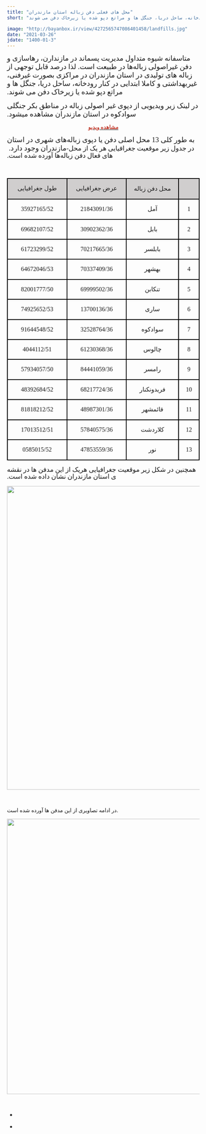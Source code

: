 ```yaml
---
title: "محل های فعلی دفن زباله استان مازندران"
short: "متاسفانه شیوه متداول مدیریت پسماند در مازندارن، رهاسازی و دفن غیراصولی زباله‌ها در طبیعت است. لذا درصد قابل توجهی از زباله ­های تولیدی در استان مازندران در مراکزی بصورت غیرفنی، غیربهداشتی و کاملا ابتدایی در کنار رودخانه، ساحل دریا، جنگل ­ها و مراتع دپو شده یا زیرخاک دفن می ­شوند."

image: "http://bayanbox.ir/view/4272565747086401458/landfills.jpg"
date: "2021-03-26"
jdate: "1400-01-3"
---
```


<div class="post">
<div class="body align"><div class="cnt">
<p><span lang="AR-SA" dir="RTL" style="font-size:14.0pt"><span style="font-family:&quot;B Nazanin&quot;">متاسفانه شیوه متداول مدیریت پسماند در مازندارن، رهاسازی و دفن غیراصولی زباله‌ها در طبیعت است. لذا درصد قابل توجهی از زباله ­های تولیدی در استان مازندران در مراکزی بصورت غیرفنی، غیربهداشتی و کاملا ابتدایی در کنار رودخانه، ساحل دریا، جنگل ­ها و مراتع دپو شده یا زیرخاک دفن می ­شوند.</span></span></p>
<p><span lang="AR-SA" dir="RTL" style="font-size:14.0pt"><span style="font-family:&quot;B Nazanin&quot;">در لینک زیر ویدیویی از دپوی غیر اصولی زباله در مناطق بکر جنگلی سوادکوه در استان مازندران مشاهده میشود. </span></span></p>
<p style="text-align: center;"><strong><a href="https://as1.cdn.asset.aparat.com/aparat-video/19c4e5f43d3b986f20ee835af6c56dde23477437-360p.mp4"><span style="color:#c0392b;">مشاهده ویدیو</span></a></strong></p>
<p><span lang="AR-SA" dir="RTL" style="font-size:14.0pt"><span style="font-family:&quot;B Nazanin&quot;">به طور کلی 13 محل اصلی دفن یا دپوی زباله‌های شهری در استان مازندران وجود دارد.&nbsp;</span></span><span lang="FA" dir="RTL" style="font-size:13.0pt"><span style="line-height:107%"><span style="font-family:&quot;B Nazanin&quot;">در جدول زیر موقعیت جغرافیایی هر یک از محل­ های فعال دفن زباله‌ها آورده شده است.</span></span></span></p>
<p><span lang="FA" dir="RTL" style="font-size:13.0pt"><span style="line-height:107%"><span style="font-family:&quot;B Nazanin&quot;">&nbsp;</span></span></span></p>
<table class="MsoTableGrid" dir="rtl" style="border-collapse:collapse; border:none" align="center"><tbody>
<tr>
<td valign="top" style="border-bottom:2px solid black; width:39px; padding:0cm 7px 0cm 7px; height:18px; background-color:#d0cece; border-top:2px solid black; border-right:2px solid black; border-left:2px solid black"><p align="center" dir="RTL" style="text-align:center">&nbsp;</p></td>
<td style="border-bottom:2px solid black; width:123px; padding:0cm 7px 0cm 7px; height:18px; background-color:#d0cece; border-top:2px solid black; border-right:none; border-left:2px solid black"><p align="center" dir="RTL" style="text-align:center"><span style="font-size:11pt"><span style="line-height:115%"><span style="direction:rtl"><span style="unicode-bidi:embed"><span style="font-family:Calibri,sans-serif"><span lang="FA" style="font-size:12.0pt"><span style="line-height:115%"><span style="font-family:&quot;B Nazanin&quot;">محل دفن زباله</span></span></span></span></span></span></span></span></p></td>
<td valign="top" style="border-bottom:2px solid black; width:142px; padding:0cm 7px 0cm 7px; height:18px; background-color:#d0cece; border-top:2px solid black; border-right:none; border-left:2px solid black"><p align="center" dir="RTL" style="text-align:center"><span style="font-size:11pt"><span style="line-height:115%"><span style="direction:rtl"><span style="unicode-bidi:embed"><span style="font-family:Calibri,sans-serif"><span lang="FA" style="font-size:12.0pt"><span style="line-height:115%"><span style="font-family:&quot;B Nazanin&quot;">عرض جغرافیایی</span></span></span></span></span></span></span></span></p></td>
<td valign="top" style="border-bottom:2px solid black; width:142px; padding:0cm 7px 0cm 7px; height:18px; background-color:#d0cece; border-top:2px solid black; border-right:none; border-left:2px solid black"><p align="center" dir="RTL" style="text-align:center"><span style="font-size:11pt"><span style="line-height:115%"><span style="direction:rtl"><span style="unicode-bidi:embed"><span style="font-family:Calibri,sans-serif"><span lang="FA" style="font-size:12.0pt"><span style="line-height:115%"><span style="font-family:&quot;B Nazanin&quot;">طول جغرافیایی</span></span></span></span></span></span></span></span></p></td>
</tr>
<tr>
<td valign="top" style="border-bottom:2px solid black; width:39px; padding:0cm 7px 0cm 7px; height:18px; border-top:none; border-right:2px solid black; border-left:2px solid black"><p align="center" dir="RTL" style="text-align:center"><span style="font-size:11pt"><span style="line-height:115%"><span style="direction:rtl"><span style="unicode-bidi:embed"><span style="font-family:Calibri,sans-serif"><span lang="FA" style="font-size:12.0pt"><span style="line-height:115%"><span style="font-family:&quot;B Nazanin&quot;">1</span></span></span></span></span></span></span></span></p></td>
<td style="border-bottom:2px solid black; width:123px; padding:0cm 7px 0cm 7px; height:18px; border-top:none; border-right:none; border-left:2px solid black"><p align="center" dir="RTL" style="text-align:center"><span style="font-size:11pt"><span style="line-height:115%"><span style="direction:rtl"><span style="unicode-bidi:embed"><span style="font-family:Calibri,sans-serif"><span lang="FA" style="font-size:12.0pt"><span style="line-height:115%"><span style="font-family:&quot;B Nazanin&quot;">آمل</span></span></span></span></span></span></span></span></p></td>
<td valign="top" style="border-bottom:2px solid black; width:142px; padding:0cm 7px 0cm 7px; height:18px; border-top:none; border-right:none; border-left:2px solid black"><p align="center" dir="RTL" style="text-align:center"><span style="font-size:11pt"><span style="line-height:115%"><span style="direction:rtl"><span style="unicode-bidi:embed"><span style="font-family:Calibri,sans-serif"><span lang="FA" style="font-size:12.0pt"><span style="line-height:115%"><span style="font-family:&quot;B Nazanin&quot;">21843091/36</span></span></span></span></span></span></span></span></p></td>
<td valign="top" style="border-bottom:2px solid black; width:142px; padding:0cm 7px 0cm 7px; height:18px; border-top:none; border-right:none; border-left:2px solid black"><p align="center" dir="RTL" style="text-align:center"><span style="font-size:11pt"><span style="line-height:115%"><span style="direction:rtl"><span style="unicode-bidi:embed"><span style="font-family:Calibri,sans-serif"><span lang="FA" style="font-size:12.0pt"><span style="line-height:115%"><span style="font-family:&quot;B Nazanin&quot;">35927165/52</span></span></span></span></span></span></span></span></p></td>
</tr>
<tr>
<td valign="top" style="border-bottom:2px solid black; width:39px; padding:0cm 7px 0cm 7px; height:18px; border-top:none; border-right:2px solid black; border-left:2px solid black"><p align="center" dir="RTL" style="text-align:center"><span style="font-size:11pt"><span style="line-height:115%"><span style="direction:rtl"><span style="unicode-bidi:embed"><span style="font-family:Calibri,sans-serif"><span lang="FA" style="font-size:12.0pt"><span style="line-height:115%"><span style="font-family:&quot;B Nazanin&quot;">2</span></span></span></span></span></span></span></span></p></td>
<td style="border-bottom:2px solid black; width:123px; padding:0cm 7px 0cm 7px; height:18px; border-top:none; border-right:none; border-left:2px solid black"><p align="center" dir="RTL" style="text-align:center"><span style="font-size:11pt"><span style="line-height:115%"><span style="direction:rtl"><span style="unicode-bidi:embed"><span style="font-family:Calibri,sans-serif"><span lang="FA" style="font-size:12.0pt"><span style="line-height:115%"><span style="font-family:&quot;B Nazanin&quot;">بابل</span></span></span></span></span></span></span></span></p></td>
<td valign="top" style="border-bottom:2px solid black; width:142px; padding:0cm 7px 0cm 7px; height:18px; border-top:none; border-right:none; border-left:2px solid black"><p align="center" dir="RTL" style="text-align:center"><span style="font-size:11pt"><span style="line-height:115%"><span style="direction:rtl"><span style="unicode-bidi:embed"><span style="font-family:Calibri,sans-serif"><span lang="FA" style="font-size:12.0pt"><span style="line-height:115%"><span style="font-family:&quot;B Nazanin&quot;">30902362/36</span></span></span></span></span></span></span></span></p></td>
<td valign="top" style="border-bottom:2px solid black; width:142px; padding:0cm 7px 0cm 7px; height:18px; border-top:none; border-right:none; border-left:2px solid black"><p align="center" dir="RTL" style="text-align:center"><span style="font-size:11pt"><span style="line-height:115%"><span style="direction:rtl"><span style="unicode-bidi:embed"><span style="font-family:Calibri,sans-serif"><span lang="FA" style="font-size:12.0pt"><span style="line-height:115%"><span style="font-family:&quot;B Nazanin&quot;">69682107/52</span></span></span></span></span></span></span></span></p></td>
</tr>
<tr>
<td valign="top" style="border-bottom:2px solid black; width:39px; padding:0cm 7px 0cm 7px; height:18px; border-top:none; border-right:2px solid black; border-left:2px solid black"><p align="center" dir="RTL" style="text-align:center"><span style="font-size:11pt"><span style="line-height:115%"><span style="direction:rtl"><span style="unicode-bidi:embed"><span style="font-family:Calibri,sans-serif"><span lang="FA" style="font-size:12.0pt"><span style="line-height:115%"><span style="font-family:&quot;B Nazanin&quot;">3</span></span></span></span></span></span></span></span></p></td>
<td style="border-bottom:2px solid black; width:123px; padding:0cm 7px 0cm 7px; height:18px; border-top:none; border-right:none; border-left:2px solid black"><p align="center" dir="RTL" style="text-align:center"><span style="font-size:11pt"><span style="line-height:115%"><span style="direction:rtl"><span style="unicode-bidi:embed"><span style="font-family:Calibri,sans-serif"><span lang="FA" style="font-size:12.0pt"><span style="line-height:115%"><span style="font-family:&quot;B Nazanin&quot;">بابلسر</span></span></span></span></span></span></span></span></p></td>
<td style="border-bottom:2px solid black; width:142px; padding:0cm 7px 0cm 7px; height:18px; border-top:none; border-right:none; border-left:2px solid black"><p align="center" dir="RTL" style="text-align:center"><span style="font-size:11pt"><span style="line-height:115%"><span style="direction:rtl"><span style="unicode-bidi:embed"><span style="font-family:Calibri,sans-serif"><span lang="FA" style="font-size:12.0pt"><span style="line-height:115%"><span style="font-family:&quot;B Nazanin&quot;">70217665/36</span></span></span></span></span></span></span></span></p></td>
<td style="border-bottom:2px solid black; width:142px; padding:0cm 7px 0cm 7px; height:18px; border-top:none; border-right:none; border-left:2px solid black"><p align="center" dir="RTL" style="text-align:center"><span style="font-size:11pt"><span style="line-height:115%"><span style="direction:rtl"><span style="unicode-bidi:embed"><span style="font-family:Calibri,sans-serif"><span lang="FA" style="font-size:12.0pt"><span style="line-height:115%"><span style="font-family:&quot;B Nazanin&quot;">61723299/52</span></span></span></span></span></span></span></span></p></td>
</tr>
<tr>
<td valign="top" style="border-bottom:2px solid black; width:39px; padding:0cm 7px 0cm 7px; height:18px; border-top:none; border-right:2px solid black; border-left:2px solid black"><p align="center" dir="RTL" style="text-align:center"><span style="font-size:11pt"><span style="line-height:115%"><span style="direction:rtl"><span style="unicode-bidi:embed"><span style="font-family:Calibri,sans-serif"><span lang="FA" style="font-size:12.0pt"><span style="line-height:115%"><span style="font-family:&quot;B Nazanin&quot;">4</span></span></span></span></span></span></span></span></p></td>
<td style="border-bottom:2px solid black; width:123px; padding:0cm 7px 0cm 7px; height:18px; border-top:none; border-right:none; border-left:2px solid black"><p align="center" dir="RTL" style="text-align:center"><span style="font-size:11pt"><span style="line-height:115%"><span style="direction:rtl"><span style="unicode-bidi:embed"><span style="font-family:Calibri,sans-serif"><span lang="FA" style="font-size:12.0pt"><span style="line-height:115%"><span style="font-family:&quot;B Nazanin&quot;">بهشهر</span></span></span></span></span></span></span></span></p></td>
<td valign="top" style="border-bottom:2px solid black; width:142px; padding:0cm 7px 0cm 7px; height:18px; border-top:none; border-right:none; border-left:2px solid black"><p align="center" dir="RTL" style="text-align:center"><span style="font-size:11pt"><span style="line-height:115%"><span style="direction:rtl"><span style="unicode-bidi:embed"><span style="font-family:Calibri,sans-serif"><span lang="FA" style="font-size:12.0pt"><span style="line-height:115%"><span style="font-family:&quot;B Nazanin&quot;">70337409/36</span></span></span></span></span></span></span></span></p></td>
<td valign="top" style="border-bottom:2px solid black; width:142px; padding:0cm 7px 0cm 7px; height:18px; border-top:none; border-right:none; border-left:2px solid black"><p align="center" dir="RTL" style="text-align:center"><span style="font-size:11pt"><span style="line-height:115%"><span style="direction:rtl"><span style="unicode-bidi:embed"><span style="font-family:Calibri,sans-serif"><span lang="FA" style="font-size:12.0pt"><span style="line-height:115%"><span style="font-family:&quot;B Nazanin&quot;">64672046/53</span></span></span></span></span></span></span></span></p></td>
</tr>
<tr>
<td valign="top" style="border-bottom:2px solid black; width:39px; padding:0cm 7px 0cm 7px; height:18px; border-top:none; border-right:2px solid black; border-left:2px solid black"><p align="center" dir="RTL" style="text-align:center"><span style="font-size:11pt"><span style="line-height:115%"><span style="direction:rtl"><span style="unicode-bidi:embed"><span style="font-family:Calibri,sans-serif"><span lang="FA" style="font-size:12.0pt"><span style="line-height:115%"><span style="font-family:&quot;B Nazanin&quot;">5</span></span></span></span></span></span></span></span></p></td>
<td style="border-bottom:2px solid black; width:123px; padding:0cm 7px 0cm 7px; height:18px; border-top:none; border-right:none; border-left:2px solid black"><p align="center" dir="RTL" style="text-align:center"><span style="font-size:11pt"><span style="line-height:115%"><span style="direction:rtl"><span style="unicode-bidi:embed"><span style="font-family:Calibri,sans-serif"><span lang="FA" style="font-size:12.0pt"><span style="line-height:115%"><span style="font-family:&quot;B Nazanin&quot;">تنکابن</span></span></span></span></span></span></span></span></p></td>
<td valign="top" style="border-bottom:2px solid black; width:142px; padding:0cm 7px 0cm 7px; height:18px; border-top:none; border-right:none; border-left:2px solid black"><p align="center" dir="RTL" style="text-align:center"><span style="font-size:11pt"><span style="line-height:115%"><span style="direction:rtl"><span style="unicode-bidi:embed"><span style="font-family:Calibri,sans-serif"><span lang="FA" style="font-size:12.0pt"><span style="line-height:115%"><span style="font-family:&quot;B Nazanin&quot;">69999502/36</span></span></span></span></span></span></span></span></p></td>
<td valign="top" style="border-bottom:2px solid black; width:142px; padding:0cm 7px 0cm 7px; height:18px; border-top:none; border-right:none; border-left:2px solid black"><p align="center" dir="RTL" style="text-align:center"><span style="font-size:11pt"><span style="line-height:115%"><span style="direction:rtl"><span style="unicode-bidi:embed"><span style="font-family:Calibri,sans-serif"><span lang="FA" style="font-size:12.0pt"><span style="line-height:115%"><span style="font-family:&quot;B Nazanin&quot;">82001777/50</span></span></span></span></span></span></span></span></p></td>
</tr>
<tr>
<td valign="top" style="border-bottom:2px solid black; width:39px; padding:0cm 7px 0cm 7px; height:18px; border-top:none; border-right:2px solid black; border-left:2px solid black"><p align="center" dir="RTL" style="text-align:center"><span style="font-size:11pt"><span style="line-height:115%"><span style="direction:rtl"><span style="unicode-bidi:embed"><span style="font-family:Calibri,sans-serif"><span lang="FA" style="font-size:12.0pt"><span style="line-height:115%"><span style="font-family:&quot;B Nazanin&quot;">6</span></span></span></span></span></span></span></span></p></td>
<td style="border-bottom:2px solid black; width:123px; padding:0cm 7px 0cm 7px; height:18px; border-top:none; border-right:none; border-left:2px solid black"><p align="center" dir="RTL" style="text-align:center"><span style="font-size:11pt"><span style="line-height:115%"><span style="direction:rtl"><span style="unicode-bidi:embed"><span style="font-family:Calibri,sans-serif"><span lang="FA" style="font-size:12.0pt"><span style="line-height:115%"><span style="font-family:&quot;B Nazanin&quot;">ساری</span></span></span></span></span></span></span></span></p></td>
<td valign="top" style="border-bottom:2px solid black; width:142px; padding:0cm 7px 0cm 7px; height:18px; border-top:none; border-right:none; border-left:2px solid black"><p align="center" dir="RTL" style="text-align:center"><span style="font-size:11pt"><span style="line-height:115%"><span style="direction:rtl"><span style="unicode-bidi:embed"><span style="font-family:Calibri,sans-serif"><span lang="FA" style="font-size:12.0pt"><span style="line-height:115%"><span style="font-family:&quot;B Nazanin&quot;">13700136/36</span></span></span></span></span></span></span></span></p></td>
<td valign="top" style="border-bottom:2px solid black; width:142px; padding:0cm 7px 0cm 7px; height:18px; border-top:none; border-right:none; border-left:2px solid black"><p align="center" dir="RTL" style="text-align:center"><span style="font-size:11pt"><span style="line-height:115%"><span style="direction:rtl"><span style="unicode-bidi:embed"><span style="font-family:Calibri,sans-serif"><span lang="FA" style="font-size:12.0pt"><span style="line-height:115%"><span style="font-family:&quot;B Nazanin&quot;">74925652/53</span></span></span></span></span></span></span></span></p></td>
</tr>
<tr>
<td valign="top" style="border-bottom:2px solid black; width:39px; padding:0cm 7px 0cm 7px; height:18px; border-top:none; border-right:2px solid black; border-left:2px solid black"><p align="center" dir="RTL" style="text-align:center"><span style="font-size:11pt"><span style="line-height:115%"><span style="direction:rtl"><span style="unicode-bidi:embed"><span style="font-family:Calibri,sans-serif"><span lang="FA" style="font-size:12.0pt"><span style="line-height:115%"><span style="font-family:&quot;B Nazanin&quot;">7</span></span></span></span></span></span></span></span></p></td>
<td style="border-bottom:2px solid black; width:123px; padding:0cm 7px 0cm 7px; height:18px; border-top:none; border-right:none; border-left:2px solid black"><p align="center" dir="RTL" style="text-align:center"><span style="font-size:11pt"><span style="line-height:115%"><span style="direction:rtl"><span style="unicode-bidi:embed"><span style="font-family:Calibri,sans-serif"><span lang="FA" style="font-size:12.0pt"><span style="line-height:115%"><span style="font-family:&quot;B Nazanin&quot;">سوادکوه</span></span></span></span></span></span></span></span></p></td>
<td valign="top" style="border-bottom:2px solid black; width:142px; padding:0cm 7px 0cm 7px; height:18px; border-top:none; border-right:none; border-left:2px solid black"><p align="center" dir="RTL" style="text-align:center"><span style="font-size:11pt"><span style="line-height:115%"><span style="direction:rtl"><span style="unicode-bidi:embed"><span style="font-family:Calibri,sans-serif"><span lang="FA" style="font-size:12.0pt"><span style="line-height:115%"><span style="font-family:&quot;B Nazanin&quot;">32528764/36</span></span></span></span></span></span></span></span></p></td>
<td valign="top" style="border-bottom:2px solid black; width:142px; padding:0cm 7px 0cm 7px; height:18px; border-top:none; border-right:none; border-left:2px solid black"><p align="center" dir="RTL" style="text-align:center"><span style="font-size:11pt"><span style="line-height:115%"><span style="direction:rtl"><span style="unicode-bidi:embed"><span style="font-family:Calibri,sans-serif"><span lang="FA" style="font-size:12.0pt"><span style="line-height:115%"><span style="font-family:&quot;B Nazanin&quot;">91644548/52</span></span></span></span></span></span></span></span></p></td>
</tr>
<tr>
<td valign="top" style="border-bottom:2px solid black; width:39px; padding:0cm 7px 0cm 7px; height:18px; border-top:none; border-right:2px solid black; border-left:2px solid black"><p align="center" dir="RTL" style="text-align:center"><span style="font-size:11pt"><span style="line-height:115%"><span style="direction:rtl"><span style="unicode-bidi:embed"><span style="font-family:Calibri,sans-serif"><span lang="FA" style="font-size:12.0pt"><span style="line-height:115%"><span style="font-family:&quot;B Nazanin&quot;">8</span></span></span></span></span></span></span></span></p></td>
<td style="border-bottom:2px solid black; width:123px; padding:0cm 7px 0cm 7px; height:18px; border-top:none; border-right:none; border-left:2px solid black"><p align="center" dir="RTL" style="text-align:center"><span style="font-size:11pt"><span style="line-height:115%"><span style="direction:rtl"><span style="unicode-bidi:embed"><span style="font-family:Calibri,sans-serif"><span lang="FA" style="font-size:12.0pt"><span style="line-height:115%"><span style="font-family:&quot;B Nazanin&quot;">چالوس</span></span></span></span></span></span></span></span></p></td>
<td valign="top" style="border-bottom:2px solid black; width:142px; padding:0cm 7px 0cm 7px; height:18px; border-top:none; border-right:none; border-left:2px solid black"><p align="center" dir="RTL" style="text-align:center"><span style="font-size:11pt"><span style="line-height:115%"><span style="direction:rtl"><span style="unicode-bidi:embed"><span style="font-family:Calibri,sans-serif"><span lang="FA" style="font-size:12.0pt"><span style="line-height:115%"><span style="font-family:&quot;B Nazanin&quot;">61230368/36</span></span></span></span></span></span></span></span></p></td>
<td valign="top" style="border-bottom:2px solid black; width:142px; padding:0cm 7px 0cm 7px; height:18px; border-top:none; border-right:none; border-left:2px solid black"><p align="center" dir="RTL" style="text-align:center"><span style="font-size:11pt"><span style="line-height:115%"><span style="direction:rtl"><span style="unicode-bidi:embed"><span style="font-family:Calibri,sans-serif"><span lang="FA" style="font-size:12.0pt"><span style="line-height:115%"><span style="font-family:&quot;B Nazanin&quot;">4044112/51</span></span></span></span></span></span></span></span></p></td>
</tr>
<tr>
<td valign="top" style="border-bottom:2px solid black; width:39px; padding:0cm 7px 0cm 7px; height:18px; border-top:none; border-right:2px solid black; border-left:2px solid black"><p align="center" dir="RTL" style="text-align:center"><span style="font-size:11pt"><span style="line-height:115%"><span style="direction:rtl"><span style="unicode-bidi:embed"><span style="font-family:Calibri,sans-serif"><span lang="FA" style="font-size:12.0pt"><span style="line-height:115%"><span style="font-family:&quot;B Nazanin&quot;">9</span></span></span></span></span></span></span></span></p></td>
<td style="border-bottom:2px solid black; width:123px; padding:0cm 7px 0cm 7px; height:18px; border-top:none; border-right:none; border-left:2px solid black"><p align="center" dir="RTL" style="text-align:center"><span style="font-size:11pt"><span style="line-height:115%"><span style="direction:rtl"><span style="unicode-bidi:embed"><span style="font-family:Calibri,sans-serif"><span lang="FA" style="font-size:12.0pt"><span style="line-height:115%"><span style="font-family:&quot;B Nazanin&quot;">رامسر</span></span></span></span></span></span></span></span></p></td>
<td valign="top" style="border-bottom:2px solid black; width:142px; padding:0cm 7px 0cm 7px; height:18px; border-top:none; border-right:none; border-left:2px solid black"><p align="center" dir="RTL" style="text-align:center"><span style="font-size:11pt"><span style="line-height:115%"><span style="direction:rtl"><span style="unicode-bidi:embed"><span style="font-family:Calibri,sans-serif"><span lang="FA" style="font-size:12.0pt"><span style="line-height:115%"><span style="font-family:&quot;B Nazanin&quot;">84441059/36</span></span></span></span></span></span></span></span></p></td>
<td valign="top" style="border-bottom:2px solid black; width:142px; padding:0cm 7px 0cm 7px; height:18px; border-top:none; border-right:none; border-left:2px solid black"><p align="center" dir="RTL" style="text-align:center"><span style="font-size:11pt"><span style="line-height:115%"><span style="direction:rtl"><span style="unicode-bidi:embed"><span style="font-family:Calibri,sans-serif"><span lang="FA" style="font-size:12.0pt"><span style="line-height:115%"><span style="font-family:&quot;B Nazanin&quot;">57934057/50</span></span></span></span></span></span></span></span></p></td>
</tr>
<tr>
<td valign="top" style="border-bottom:2px solid black; width:39px; padding:0cm 7px 0cm 7px; height:18px; border-top:none; border-right:2px solid black; border-left:2px solid black"><p align="center" dir="RTL" style="text-align:center"><span style="font-size:11pt"><span style="line-height:115%"><span style="direction:rtl"><span style="unicode-bidi:embed"><span style="font-family:Calibri,sans-serif"><span lang="FA" style="font-size:12.0pt"><span style="line-height:115%"><span style="font-family:&quot;B Nazanin&quot;">10</span></span></span></span></span></span></span></span></p></td>
<td style="border-bottom:2px solid black; width:123px; padding:0cm 7px 0cm 7px; height:18px; border-top:none; border-right:none; border-left:2px solid black"><p align="center" dir="RTL" style="text-align:center"><span style="font-size:11pt"><span style="line-height:115%"><span style="direction:rtl"><span style="unicode-bidi:embed"><span style="font-family:Calibri,sans-serif"><span lang="FA" style="font-size:12.0pt"><span style="line-height:115%"><span style="font-family:&quot;B Nazanin&quot;">فریدونکنار</span></span></span></span></span></span></span></span></p></td>
<td style="border-bottom:2px solid black; width:142px; padding:0cm 7px 0cm 7px; height:18px; border-top:none; border-right:none; border-left:2px solid black"><p align="center" dir="RTL" style="text-align:center"><span style="font-size:11pt"><span style="line-height:115%"><span style="direction:rtl"><span style="unicode-bidi:embed"><span style="font-family:Calibri,sans-serif"><span lang="FA" style="font-size:12.0pt"><span style="line-height:115%"><span style="font-family:&quot;B Nazanin&quot;">68217724/36</span></span></span></span></span></span></span></span></p></td>
<td style="border-bottom:2px solid black; width:142px; padding:0cm 7px 0cm 7px; height:18px; border-top:none; border-right:none; border-left:2px solid black"><p align="center" dir="RTL" style="text-align:center"><span style="font-size:11pt"><span style="line-height:115%"><span style="direction:rtl"><span style="unicode-bidi:embed"><span style="font-family:Calibri,sans-serif"><span lang="FA" style="font-size:12.0pt"><span style="line-height:115%"><span style="font-family:&quot;B Nazanin&quot;">48392684/52</span></span></span></span></span></span></span></span></p></td>
</tr>
<tr>
<td valign="top" style="border-bottom:2px solid black; width:39px; padding:0cm 7px 0cm 7px; height:18px; border-top:none; border-right:2px solid black; border-left:2px solid black"><p align="center" dir="RTL" style="text-align:center"><span style="font-size:11pt"><span style="line-height:115%"><span style="direction:rtl"><span style="unicode-bidi:embed"><span style="font-family:Calibri,sans-serif"><span lang="FA" style="font-size:12.0pt"><span style="line-height:115%"><span style="font-family:&quot;B Nazanin&quot;">11</span></span></span></span></span></span></span></span></p></td>
<td style="border-bottom:2px solid black; width:123px; padding:0cm 7px 0cm 7px; height:18px; border-top:none; border-right:none; border-left:2px solid black"><p align="center" dir="RTL" style="text-align:center"><span style="font-size:11pt"><span style="line-height:115%"><span style="direction:rtl"><span style="unicode-bidi:embed"><span style="font-family:Calibri,sans-serif"><span lang="FA" style="font-size:12.0pt"><span style="line-height:115%"><span style="font-family:&quot;B Nazanin&quot;">قائمشهر</span></span></span></span></span></span></span></span></p></td>
<td style="border-bottom:2px solid black; width:142px; padding:0cm 7px 0cm 7px; height:18px; border-top:none; border-right:none; border-left:2px solid black"><p align="center" dir="RTL" style="text-align:center"><span style="font-size:11pt"><span style="line-height:115%"><span style="direction:rtl"><span style="unicode-bidi:embed"><span style="font-family:Calibri,sans-serif"><span lang="FA" style="font-size:12.0pt"><span style="line-height:115%"><span style="font-family:&quot;B Nazanin&quot;">48987301/36</span></span></span></span></span></span></span></span></p></td>
<td style="border-bottom:2px solid black; width:142px; padding:0cm 7px 0cm 7px; height:18px; border-top:none; border-right:none; border-left:2px solid black"><p align="center" dir="RTL" style="text-align:center"><span style="font-size:11pt"><span style="line-height:115%"><span style="direction:rtl"><span style="unicode-bidi:embed"><span style="font-family:Calibri,sans-serif"><span lang="FA" style="font-size:12.0pt"><span style="line-height:115%"><span style="font-family:&quot;B Nazanin&quot;">81818212/52</span></span></span></span></span></span></span></span></p></td>
</tr>
<tr>
<td valign="top" style="border-bottom:2px solid black; width:39px; padding:0cm 7px 0cm 7px; height:18px; border-top:none; border-right:2px solid black; border-left:2px solid black"><p align="center" dir="RTL" style="text-align:center"><span style="font-size:11pt"><span style="line-height:115%"><span style="direction:rtl"><span style="unicode-bidi:embed"><span style="font-family:Calibri,sans-serif"><span lang="FA" style="font-size:12.0pt"><span style="line-height:115%"><span style="font-family:&quot;B Nazanin&quot;">12</span></span></span></span></span></span></span></span></p></td>
<td style="border-bottom:2px solid black; width:123px; padding:0cm 7px 0cm 7px; height:18px; border-top:none; border-right:none; border-left:2px solid black"><p align="center" dir="RTL" style="text-align:center"><span style="font-size:11pt"><span style="line-height:115%"><span style="direction:rtl"><span style="unicode-bidi:embed"><span style="font-family:Calibri,sans-serif"><span lang="FA" style="font-size:12.0pt"><span style="line-height:115%"><span style="font-family:&quot;B Nazanin&quot;">کلاردشت</span></span></span></span></span></span></span></span></p></td>
<td valign="top" style="border-bottom:2px solid black; width:142px; padding:0cm 7px 0cm 7px; height:18px; border-top:none; border-right:none; border-left:2px solid black"><p align="center" dir="RTL" style="text-align:center"><span style="font-size:11pt"><span style="line-height:115%"><span style="direction:rtl"><span style="unicode-bidi:embed"><span style="font-family:Calibri,sans-serif"><span lang="FA" style="font-size:12.0pt"><span style="line-height:115%"><span style="font-family:&quot;B Nazanin&quot;">57840575/36</span></span></span></span></span></span></span></span></p></td>
<td valign="top" style="border-bottom:2px solid black; width:142px; padding:0cm 7px 0cm 7px; height:18px; border-top:none; border-right:none; border-left:2px solid black"><p align="center" dir="RTL" style="text-align:center"><span style="font-size:11pt"><span style="line-height:115%"><span style="direction:rtl"><span style="unicode-bidi:embed"><span style="font-family:Calibri,sans-serif"><span lang="FA" style="font-size:12.0pt"><span style="line-height:115%"><span style="font-family:&quot;B Nazanin&quot;">17013512/51</span></span></span></span></span></span></span></span></p></td>
</tr>
<tr>
<td valign="top" style="border-bottom:2px solid black; width:39px; padding:0cm 7px 0cm 7px; height:18px; border-top:none; border-right:2px solid black; border-left:2px solid black"><p align="center" dir="RTL" style="text-align:center"><span style="font-size:11pt"><span style="line-height:115%"><span style="direction:rtl"><span style="unicode-bidi:embed"><span style="font-family:Calibri,sans-serif"><span lang="FA" style="font-size:12.0pt"><span style="line-height:115%"><span style="font-family:&quot;B Nazanin&quot;">13</span></span></span></span></span></span></span></span></p></td>
<td style="border-bottom:2px solid black; width:123px; padding:0cm 7px 0cm 7px; height:18px; border-top:none; border-right:none; border-left:2px solid black"><p align="center" dir="RTL" style="text-align:center"><span style="font-size:11pt"><span style="line-height:115%"><span style="direction:rtl"><span style="unicode-bidi:embed"><span style="font-family:Calibri,sans-serif"><span lang="FA" style="font-size:12.0pt"><span style="line-height:115%"><span style="font-family:&quot;B Nazanin&quot;">نور</span></span></span></span></span></span></span></span></p></td>
<td valign="top" style="border-bottom:2px solid black; width:142px; padding:0cm 7px 0cm 7px; height:18px; border-top:none; border-right:none; border-left:2px solid black"><p align="center" dir="RTL" style="text-align:center"><span style="font-size:11pt"><span style="line-height:115%"><span style="direction:rtl"><span style="unicode-bidi:embed"><span style="font-family:Calibri,sans-serif"><span lang="FA" style="font-size:12.0pt"><span style="line-height:115%"><span style="font-family:&quot;B Nazanin&quot;">47853559/36</span></span></span></span></span></span></span></span></p></td>
<td valign="top" style="border-bottom:2px solid black; width:142px; padding:0cm 7px 0cm 7px; height:18px; border-top:none; border-right:none; border-left:2px solid black"><p align="center" dir="RTL" style="text-align:center"><span style="font-size:11pt"><span style="line-height:115%"><span style="direction:rtl"><span style="unicode-bidi:embed"><span style="font-family:Calibri,sans-serif"><span lang="FA" style="font-size:12.0pt"><span style="line-height:115%"><span style="font-family:&quot;B Nazanin&quot;">0585015/52</span></span></span></span></span></span></span></span></p></td>
</tr>
</tbody></table>
<p></p>
<p><span lang="FA" dir="RTL" style="font-size:13.0pt"><span style="line-height:107%"><span style="font-family:&quot;B Nazanin&quot;">همچنین در شکل زیر&nbsp;موقعیت جغرافیایی هریک از این مدفن ها در نقشه ­ی استان مازندران نشان داده شده است.</span></span></span></p>
<p style="text-align: center;"><a target="_blank" href="//bayanbox.ir/info/4272565747086401458/landfills"><img height="794" width="1122" src="//bayanbox.ir/view/4272565747086401458/landfills.jpg"></a></p>
<p>&nbsp;</p>
<p>در ادامه تصاویری از این مدفن ها آورده شده است.</p>
<p style="text-align: center;"><a target="_blank" href="//bayanbox.ir/info/5039998006582656165/Presentation1"><img height="720" width="1280" src="//bayanbox.ir/view/5039998006582656165/Presentation1.jpg"></a></p>
<p>&nbsp;</p>
</div></div>
<div class="post_detail">
<div class="cnt">
<div class="det_left">
<ul>
<li class="nobg"><span class="date"></span></li>
</ul>
</div>
<div class="det_right">
<ul>
<li><span class="author"></span></li>
</ul>
</div>
<div class="clear"></div>
</div>
</div></div>
